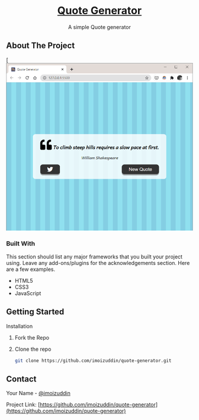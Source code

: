 <!-- PROJECT LOGO -->
<br />

<p align="center">
  <a href="https://github.com/imoizuddin/quote-generator">
    <h1 align="center">Quote Generator</h1>
  </a>


  <p align="center">
    A simple Quote generator
    <br />
  </p>
</p>

<!-- ABOUT THE PROJECT -->

## About The Project

[![ScreenShot](screenshots\quote-sc.png)

### Built With

This section should list any major frameworks that you built your project using. Leave any add-ons/plugins for the acknowledgements section. Here are a few examples.

- HTML5
- CSS3
- JavaScript

<!-- GETTING STARTED -->

## Getting Started

Installation

1. Fork the Repo
2. Clone the repo
   ```sh
   git clone https://github.com/imoizuddin/quote-generator.git
   ```
   
   <!-- CONTACT -->

## Contact

Your Name - [@imoizuddin](https://twitter.com/imoizuddin)

Project Link: [https://github.com/imoizuddin/quote-generator](https://github.com/imoizuddin/quote-generator)
